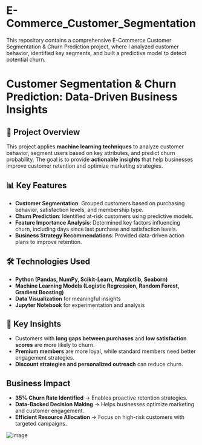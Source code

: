 # E-Commerce_Customer_Segmentation
This repository contains a comprehensive E-Commerce Customer Segmentation &amp; Churn Prediction project, where I analyzed customer behavior, identified key segments, and built a predictive model to detect potential churn.

# Customer Segmentation & Churn Prediction: Data-Driven Business Insights  

## 🚀 Project Overview  
This project applies **machine learning techniques** to analyze customer behavior, segment users based on key attributes, and predict churn probability. The goal is to provide **actionable insights** that help businesses improve customer retention and optimize marketing strategies.  

## 📊 Key Features  
- **Customer Segmentation**: Grouped customers based on purchasing behavior, satisfaction levels, and membership type.  
- **Churn Prediction**: Identified at-risk customers using predictive models.  
- **Feature Importance Analysis**: Determined key factors influencing churn, including days since last purchase and satisfaction levels.  
- **Business Strategy Recommendations**: Provided data-driven action plans to improve retention.  

## 🛠️ Technologies Used  
- **Python (Pandas, NumPy, Scikit-Learn, Matplotlib, Seaborn)**  
- **Machine Learning Models (Logistic Regression, Random Forest, Gradient Boosting)**  
- **Data Visualization** for meaningful insights  
- **Jupyter Notebook** for experimentation and analysis  

## 📌 Key Insights  
- Customers with **long gaps between purchases** and **low satisfaction scores** are more likely to churn.  
- **Premium members** are more loyal, while standard members need better engagement strategies.  
- **Discount strategies and personalized outreach** can reduce churn.  

## Business Impact  
- **35% Churn Rate Identified** → Enables proactive retention strategies.  
- **Data-Backed Decision Making** → Helps businesses optimize marketing and customer engagement.  
- **Efficient Resource Allocation** → Focus on high-risk customers with targeted campaigns.  
 
![image](https://github.com/user-attachments/assets/b37ac1d3-0bbf-4e58-87ed-746e101f3529)

